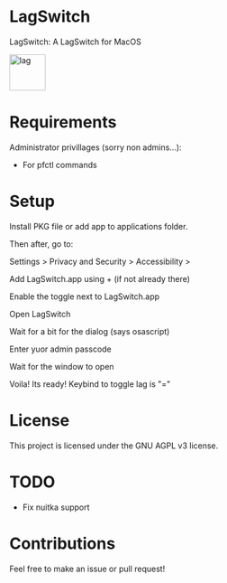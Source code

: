 # LagSwitch

LagSwitch: A LagSwitch for MacOS

<img width="64" height="64" alt="lag" src="https://github.com/user-attachments/assets/7f363ede-3a02-432e-b46f-401f2a3d3eec" />


# Requirements

Administrator privillages (sorry non admins...): 
  - For pfctl commands

# Setup

Install PKG file or add app to applications folder.

Then after, go to:

Settings > Privacy and Security > Accessibility > 

Add LagSwitch.app using + (if not already there)

Enable the toggle next to LagSwitch.app

Open LagSwitch

Wait for a bit for the dialog (says osascript)

Enter yuor admin passcode

Wait for the window to open

Voila! Its ready! Keybind to toggle lag is "="

# License

This project is licensed under the GNU AGPL v3 license.

# TODO 
 - Fix nuitka support

# Contributions

Feel free to make an issue or pull request!
